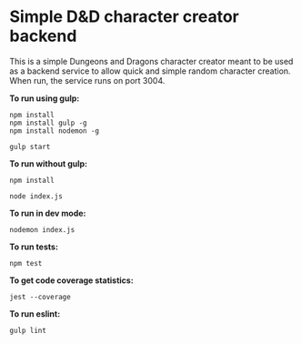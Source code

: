 # Simple D&D character creator backend

This is a simple Dungeons and Dragons character creator meant to be used as a
backend service to allow quick and simple random character creation.  When run,
the service runs on port 3004.

**To run using gulp:**
```
npm install
npm install gulp -g
npm install nodemon -g

gulp start
```

**To run without gulp:**
```
npm install

node index.js
```

**To run in dev mode:**
```
nodemon index.js
```

**To run tests:**
```
npm test
```

**To get code coverage statistics:**
```
jest --coverage
```

**To run eslint:**
```
gulp lint
```
